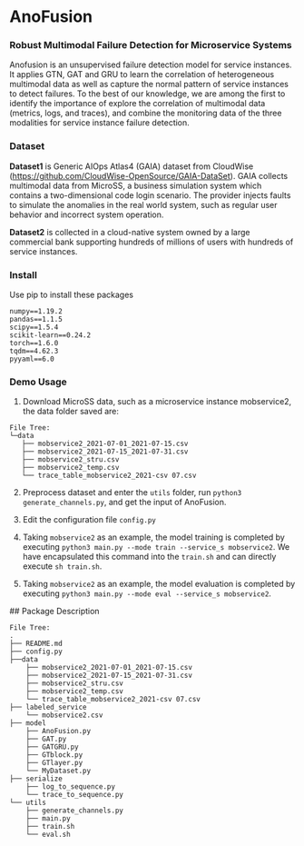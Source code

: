 # AnoFusion

### Robust Multimodal Failure Detection for Microservice Systems

Anofusion is an unsupervised failure detection model for service instances. It applies GTN, GAT and GRU to learn the correlation of heterogeneous multimodal data as well as capture the normal pattern of service instances to detect failures. To the best of our knowledge, we are among the first to identify the importance of explore the correlation of multimodal data (metrics, logs, and traces), and combine the monitoring data of the three modalities for service instance failure detection.

### Dataset

**Dataset1** is Generic AIOps Atlas4 (GAIA) dataset from CloudWise (https://github.com/CloudWise-OpenSource/GAIA-DataSet). GAIA collects multimodal data from MicroSS, a business simulation system which contains a two-dimensional code login scenario. The provider injects faults to simulate the anomalies in the real world system, such as regular user behavior and incorrect system operation. 

**Dataset2** is collected in a cloud-native system owned by a large commercial bank supporting hundreds of millions of users with hundreds of service instances.

### Install
Use pip to install these packages
```
numpy==1.19.2
pandas==1.1.5
scipy==1.5.4
scikit-learn==0.24.2
torch==1.6.0
tqdm==4.62.3
pyyaml==6.0
```

### Demo Usage

1. Download MicroSS data, such as a microservice instance mobservice2, the data folder saved are:
```
File Tree:
└─data
   ├── mobservice2_2021-07-01_2021-07-15.csv
   ├── mobservice2_2021-07-15_2021-07-31.csv
   ├── mobservice2_stru.csv
   ├── mobservice2_temp.csv
   └── trace_table_mobservice2_2021-csv 07.csv
```

2. Preprocess dataset and enter the `utils` folder, run `python3 generate_channels.py`, and get the input of AnoFusion.

3. Edit the configuration file `config.py`
4. Taking `mobservice2` as an example, the model training is completed by executing `python3 main.py --mode train --service_s mobservice2`. We have encapsulated this command into the `train.sh` and can directly execute `sh train.sh`.
5. Taking `mobservice2` as an example, the model evaluation is completed by executing `python3 main.py --mode eval --service_s mobservice2`.

## Package Description
```
File Tree:
.
├── README.md
├── config.py
├──data
    ├── mobservice2_2021-07-01_2021-07-15.csv
    ├── mobservice2_2021-07-15_2021-07-31.csv
    ├── mobservice2_stru.csv
    ├── mobservice2_temp.csv
    └── trace_table_mobservice2_2021-csv 07.csv
├── labeled_service
    └── mobservice2.csv
├── model
    ├── AnoFusion.py
    ├── GAT.py
    ├── GATGRU.py
    ├── GTblock.py
    ├── GTlayer.py
    └── MyDataset.py
├── serialize
    ├── log_to_sequence.py
    └── trace_to_sequence.py
└── utils
    ├── generate_channels.py
    ├── main.py
    ├── train.sh
    └── eval.sh
```
